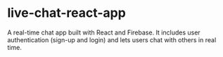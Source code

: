 # live-chat-react-app

A real-time chat app built with React and Firebase. It includes user authentication (sign-up and login) and lets users chat with others in real time.
